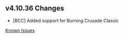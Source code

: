 ## v4.10.36 Changes

* [BCC] Added support for Burning Crusade Classic

[Known Issues](http://support.tradeskillmaster.com/display/KB/TSM4+Currently+Known+Issues)
